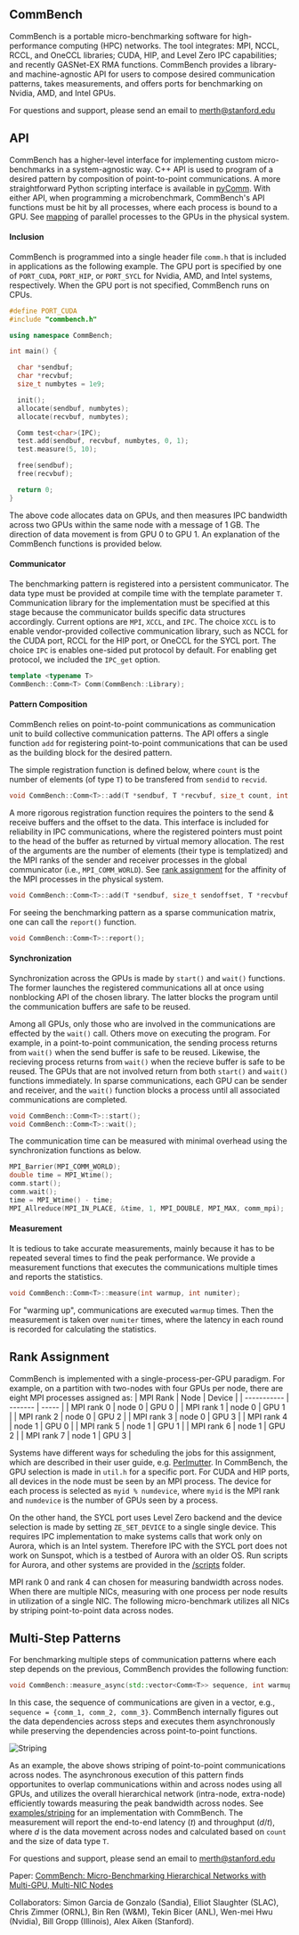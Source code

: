 ## CommBench

CommBench is a portable micro-benchmarking software for high-performance computing (HPC) networks. The tool integrates: MPI, NCCL, RCCL, and OneCCL libraries; CUDA, HIP, and Level Zero IPC capabilities; and recently GASNet-EX RMA functions. CommBench provides a library- and machine-agnostic API for users to compose desired communication patterns, takes measurements, and offers ports for benchmarking on Nvidia, AMD, and Intel GPUs.

For questions and support, please send an email to merth@stanford.edu

## API

CommBench has a higher-level interface for implementing custom micro-benchmarks in a system-agnostic way. C++ API is used to program of a desired pattern by composition of point-to-point communications. A more straightforward Python scripting interface is available in [pyComm](https://github.com/merthidayetoglu/CommBench/tree/master/pyComm). With either API, when programming a microbenchmark, CommBench's API functions must be hit by all processes, where each process is bound to a GPU. See [mapping](#rank-assignment) of parallel processes to the GPUs in the physical system.


#### Inclusion

CommBench is programmed into a single header file ``comm.h`` that is included in applications as the following example. The GPU port is specified by one of ``PORT_CUDA``, ``PORT_HIP``, or ``PORT_SYCL`` for Nvidia, AMD, and Intel systems, respectively. When the GPU port is not specified, CommBench runs on CPUs.

```cpp
#define PORT_CUDA
#include "commbench.h"

using namespace CommBench;

int main() {

  char *sendbuf;
  char *recvbuf;
  size_t numbytes = 1e9;

  init();
  allocate(sendbuf, numbytes);
  allocate(recvbuf, numbytes);

  Comm test<char>(IPC);
  test.add(sendbuf, recvbuf, numbytes, 0, 1);
  test.measure(5, 10);

  free(sendbuf);
  free(recvbuf);

  return 0;
}
```

The above code allocates data on GPUs, and then measures IPC bandwidth across two GPUs within the same node with a message of 1 GB. The direction of data movement is from GPU 0 to GPU 1. An explanation of the CommBench functions is provided below.


#### Communicator

The benchmarking pattern is registered into a persistent communicator. The data type must be provided at compile time with the template parameter ``T``. Communication library for the implementation must be specified at this stage because the communicator builds specific data structures accordingly. Current options are ``MPI``, ``XCCL``, and ``IPC``. The choice ``XCCL`` is to enable vendor-provided collective communication library, such as NCCL for the CUDA port, RCCL for the HIP port, or OneCCL for the SYCL port. The choice ``IPC`` is enables one-sided put protocol by default. For enabling get protocol, we included the ``IPC_get`` option.

```cpp
template <typename T>
CommBench::Comm<T> Comm(CommBench::Library);
```

#### Pattern Composition

CommBench relies on point-to-point communications as communication unit to build collective communication patterns. The API offers a single function ``add`` for registering point-to-point communications that can be used as the building block for the desired pattern.

The simple registration function is defined below, where ``count`` is the number of elements (of type ``T``) to be transfered from ``sendid`` to ``recvid``.
```cpp
void CommBench::Comm<T>::add(T *sendbuf, T *recvbuf, size_t count, int sendid, int recvid);
```

A more rigorous registration function requires the pointers to the send & receive buffers and the offset to the data. This interface is included for reliability in IPC communications, where the registered pointers must point to the head of the buffer as returned by virtual memory allocation. The rest of the arguments are the number of elements (their type is templatized) and the MPI ranks of the sender and receiver processes in the global communicator (i.e., ``MPI_COMM_WORLD``). See [rank assignment](#rank-assignment) for the affinity of the MPI processes in the physical system.

```cpp
void CommBench::Comm<T>::add(T *sendbuf, size_t sendoffset, T *recvbuf, size_t recvoffset, size_t count, int sendid, int recvid);
```

For seeing the benchmarking pattern as a sparse communication matrix, one can call the ``report()`` function.
```cpp
void CommBench::Comm<T>::report();
```

#### Synchronization

Synchronization across the GPUs is made by ``start()`` and ``wait()`` functions. The former launches the registered communications all at once using nonblocking API of the chosen library. The latter blocks the program until the communication buffers are safe to be reused.

Among all GPUs, only those who are involved in the communications are effected by the ``wait()`` call. Others move on executing the program. For example, in a point-to-point communication, the sending process returns from ``wait()`` when the send buffer is safe to be reused. Likewise, the recieving process returns from ``wait()`` when the recieve buffer is safe to be reused. The GPUs that are not involved return from both ``start()`` and ``wait()`` functions immediately. In sparse communications, each GPU can be sender and receiver, and the ``wait()`` function blocks a process until all associated communications are completed.

```cpp
void CommBench::Comm<T>::start();
void CommBench::Comm<T>::wait();
```

The communication time can be measured with minimal overhead using the synchronization functions as below.

```cpp
MPI_Barrier(MPI_COMM_WORLD);
double time = MPI_Wtime();
comm.start();
comm.wait();
time = MPI_Wtime() - time;
MPI_Allreduce(MPI_IN_PLACE, &time, 1, MPI_DOUBLE, MPI_MAX, comm_mpi);
```

#### Measurement

It is tedious to take accurate measurements, mainly because it has to be repeated several times to find the peak performance. We provide a measurement functions that executes the communications multiple times and reports the statistics.
```cpp
void CommBench::Comm<T>::measure(int warmup, int numiter);
```
For "warming up", communications are executed ``warmup`` times. Then the measurement is taken over ``numiter`` times, where the latency in each round is recorded for calculating the statistics.

## Rank Assignment
CommBench is implemented with a single-process-per-GPU paradigm. For example, on a partition with two-nodes with four GPUs per node, there are eight MPI processes assigned as:
| MPI Rank    | Node    | Device |
| ----------- | ------- | ----- |
| MPI rank 0  | node 0  | GPU 0 |
| MPI rank 1  | node 0  | GPU 1 |
| MPI rank 2  | node 0  | GPU 2 |
| MPI rank 3  | node 0  | GPU 3 |
| MPI rank 4  | node 1  | GPU 0 |
| MPI rank 5  | node 1  | GPU 1 |
| MPI rank 6  | node 1  | GPU 2 |
| MPI rank 7  | node 1  | GPU 3 |

Systems have different ways for scheduling the jobs for this assignment, which are described in their user guide, e.g. [Perlmutter](https://docs.nersc.gov/systems/perlmutter/running-jobs/#4-nodes-16-tasks-16-gpus-all-gpus-visible-to-all-tasks). In CommBench, the GPU selection is made in ``util.h`` for a specific port. For CUDA and HIP ports, all devices in the node must be seen by an MPI process. The device for each process is selected as ``myid % numdevice``, where ``myid`` is the MPI rank and ``numdevice`` is the number of GPUs seen by a process.

On the other hand, the SYCL port uses Level Zero backend and the device selection is made by setting ``ZE_SET_DEVICE`` to a single single device. This requires IPC implementation to make systems calls that work only on Aurora, which is an Intel system. Therefore IPC with the SYCL port does not work on Sunspot, which is a testbed of Aurora with an older OS. Run scripts for Aurora, and other systems are provided in the [/scripts](https://github.com/merthidayetoglu/CommBench/tree/master/scripts) folder.

MPI rank 0 and rank 4 can chosen for measuring bandwidth across nodes. When there are multiple NICs, measuring with one process per node results in utilization of a single NIC. The following micro-benchmark utilizes all NICs by striping point-to-point data across nodes.

## Multi-Step Patterns

For benchmarking multiple steps of communication patterns where each step depends on the previous, CommBench provides the following function:
```cpp
void CommBench::measure_async(std::vector<Comm<T>> sequence, int warmup, int numiter, size_t count);
```
In this case, the sequence of communications are given in a vector, e.g., ``sequence = {comm_1, comm_2, comm_3}``. CommBench internally figures out the data dependencies across steps and executes them asynchronously while preserving the dependencies across point-to-point functions.

![Striping](examples/striping/images/striping_figure.png)

As an example, the above shows striping of point-to-point communications across nodes. The asynchronous execution of this pattern finds opportunites to overlap communications within and across nodes using all GPUs, and utilizes the overall hierarchical network (intra-node, extra-node) efficiently towards measuring the peak bandwidth across nodes. See [examples/striping](https://github.com/merthidayetoglu/CommBench/tree/master/examples/striping) for an implementation with CommBench. The measurement will report the end-to-end latency ($t$) and throughput ($d/t$), where $d$ is the data movement across nodes and calculated based on ``count`` and the size of data type ``T``.

For questions and support, please send an email to merth@stanford.edu

Paper: [CommBench: Micro-Benchmarking Hierarchical Networks with Multi-GPU, Multi-NIC Nodes](https://merthidayetoglu.github.io/samples/ics24-1.pdf)

Collaborators: Simon Garcia de Gonzalo (Sandia), Elliot Slaughter (SLAC), Chris Zimmer (ORNL), Bin Ren (W&M), Tekin Bicer (ANL), Wen-mei Hwu (Nvidia), Bill Gropp (Illinois), Alex Aiken (Stanford).
